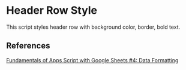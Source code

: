 # Header Row Style

This script styles header row with background color, border, bold text.

## References

[Fundamentals of Apps Script with Google Sheets #4: Data Formatting](https://developers.google.com/codelabs/apps-script-fundamentals-4#4)